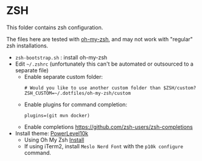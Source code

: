 # ZSH

This folder contains zsh configuration.

The files here are tested with [oh-my-zsh](http://ohmyz.sh/), and may not work with "regular" zsh installations.

* `zsh-bootstrap.sh` : install oh-my-zsh
* Edit `~/.zshrc` (unfortunately this can't be automated or outsourced to a separate file) 
    * Enable separate custom folder:
        ```
        # Would you like to use another custom folder than $ZSH/custom?
        ZSH_CUSTOM=~/.dotfiles/oh-my-zsh/custom
        ```
    * Enable plugins for command completion:
        ```
        plugins=(git mvn docker)
        ```
    * Enable completions
        https://github.com/zsh-users/zsh-completions
* Install theme: [PowerLevel10k](https://github.com/romkatv/powerlevel10k)
  * Using Oh My Zsh [Install](https://github.com/romkatv/powerlevel10k#oh-my-zsh)
  * If using iTerm2, install `Meslo Nerd Font` with the `p10k configure` command.
